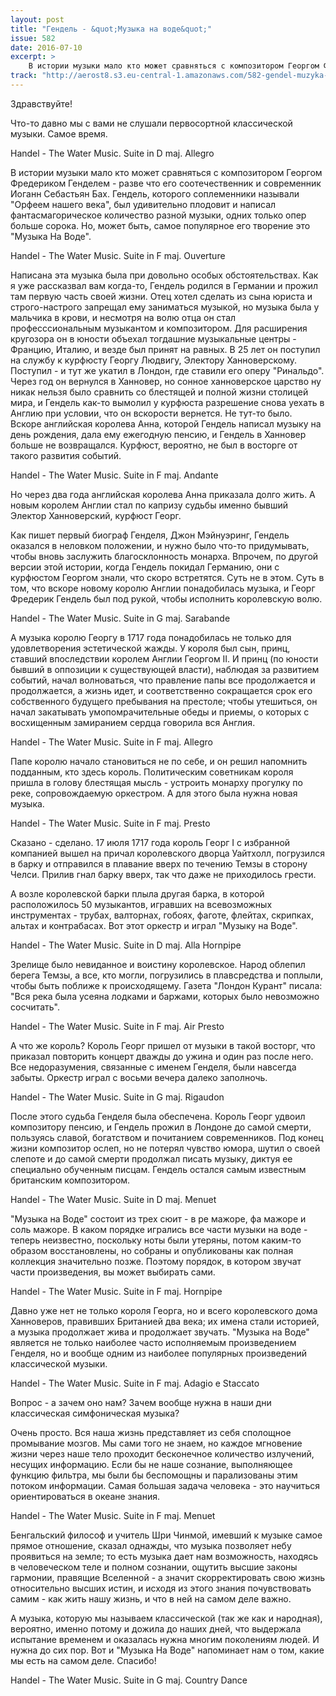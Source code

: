 ```yaml
---
layout: post
title: "Гендель - &quot;Музыка на воде&quot;"
issue: 582
date: 2016-07-10
excerpt: >
    В истории музыки мало кто может сравняться с композитором Георгом Фредериком Генделем - разве что его соотечественник и современник Иоганн Себастьян Бах. Гендель, которого соплеменники называли "Орфеем нашего века", был удивительно плодовит и написал фантасмагорическое количество разной музыки, одних только опер больше сорока. Но, может быть, самое популярное его творение это "Музыка На Воде".
track: "http://aerost8.s3.eu-central-1.amazonaws.com/582-gendel-muzyka-na-vode.mp3"
---
```


Здравствуйте!

Что-то давно мы с вами не слушали первосортной классической музыки. Самое время.

Handel - The Water Music. Suite in D maj. Allegro

В истории музыки мало кто может сравняться с композитором Георгом Фредериком Генделем - разве что его соотечественник и современник Иоганн Себастьян Бах. Гендель, которого соплеменники называли "Орфеем нашего века", был удивительно плодовит и написал фантасмагорическое количество разной музыки, одних только опер больше сорока. Но, может быть, самое популярное его творение это "Музыка На Воде".

Handel - The Water Music. Suite in F maj. Ouverture

Написана эта музыка была при довольно особых обстоятельствах. Как я уже рассказвал вам когда-то, Гендель родился в Германии и прожил там первую часть своей жизни. Отец хотел сделать из сына юриста и строго-настрого запрещал ему заниматься музыкой, но музыка была у мальчика в крови, и несмотря на волю отца он стал професссиональным музыкантом и композитором. Для расширения кругозора он в юности объехал тогдашние музыкальные центры - Францию, Италию, и везде был принят на равных. В 25 лет он поступил на службу к курфюсту Георгу Людвигу, Электору Ханноверскому. Поступил - и тут же укатил в Лондон, где ставили его оперу "Ринальдо". Через год он вернулся в Ханновер, но сонное ханноверское царство ну никак нельзя было сравнить со блестящей и полной жизни столицей мира, и Гендель как-то вымолил у курфюста разрешение снова уехать в Англию при условии, что он вскорости вернется. Не тут-то было. Вскоре английская королева Анна, которой Гендель написал музыку на день рождения, дала ему ежегодную пенсию, и Гендель в Ханновер больше не возвращался. Курфюст, вероятно, не был в восторге от такого развития событий.

Handel - The Water Music. Suite in F maj. Andante

Но через два года английская королева Анна приказала долго жить. А новым королем Англии стал по капризу судьбы именно бывший Электор Ханноверский, курфюст Георг.

Как пишет первый биограф Генделя, Джон Мэйнуэринг, Гендель оказался в неловком положении, и нужно было что-то придумывать, чтобы вновь заслужить благосклонность монарха. Впрочем, по другой версии этой истории, когда Гендель покидал Германию, они с курфюстом Георгом знали, что скоро встретятся. Суть не в этом. Суть в том, что вскоре новому королю Англии понадобилась музыка, и Георг Фредерик Гендель был под рукой, чтобы исполнить королевскую волю.

Handel - The Water Music. Suite in G maj. Sarabande

А музыка королю Георгу в 1717 года понадобилась не только для удовлетворения эстетической жажды. У короля был сын, принц, ставший впоследствии королем Англии Георгом II. И принц (по юности бывший в оппозиции к существующей власти), наблюдая за развитием событий, начал волноваться, что правление папы все продолжается и продолжается, а жизнь идет, и соответственно сокращается срок его собственного будущего пребывания на престоле; чтобы утешиться, он начал закатывать умопомрачительные обеды и приемы, о которых с восхищенным замиранием сердца говорила вся Англия.

Handel - The Water Music. Suite in F maj. Allegro

Папе королю начало становиться не по себе, и он решил напомнить подданным, кто здесь король. Политическим советникам короля пришла в голову блестящая мысль - устроить монарху прогулку по реке, сопровождаемую оркестром. А для этого была нужна новая музыка.

Handel - The Water Music. Suite in F maj. Presto

Сказано - сделано. 17 июля 1717 года король Георг I с избранной компанией вышел на причал королевского дворца Уайтхолл, погрузился в барку и отправился в плавание вверх по течению Темзы в сторону Челси. Прилив гнал барку вверх, так что даже не приходилось грести.

А возле королевской барки плыла другая барка, в которой расположилось 50 музыкантов, игравших на всевозможных инструментах - трубах, валторнах, гобоях, фаготе, флейтах, скрипках, альтах и контрабасах. Вот этот оркестр и играл "Музыку на Воде".

Handel - The Water Music. Suite in D maj. Alla Hornpipe

Зрелище было невиданное и воистину королевское. Народ облепил берега Темзы, а все, кто могли, погрузились в плавсредства и поплыли, чтобы быть поближе к происходящему. Газета "Лондон Курант" писала: "Вся река была усеяна лодками и баржами, которых было невозможно сосчитать".

Handel - The Water Music. Suite in F maj. Air Presto

А что же король? Король Георг пришел от музыки в такой восторг, что приказал повторить концерт дважды до ужина и один раз после него. Все недоразумения, связанные с именем Генделя, были навсегда забыты. Оркестр играл с восьми вечера далеко заполночь.

Handel - The Water Music. Suite in G maj. Rigaudon

После этого судьба Генделя была обеспечена. Король Георг удвоил композитору пенсию, и Гендель прожил в Лондоне до самой смерти, пользуясь славой, богатством и почитанием современников. Под конец жизни композитор ослеп, но не потерял чувство юмора, шутил о своей слепоте и до самой смерти продолжал писать музыку, диктуя ее специально обученным писцам. Гендель остался самым известным британским композитором.

Handel - The Water Music. Suite in D maj. Menuet

"Музыка на Воде" состоит из трех сюит - в ре мажоре, фа мажоре и соль мажоре. В каком порядке игрались все части музыки на воде - теперь неизвестно, поскольку ноты были утеряны, потом каким-то образом восстановлены, но собраны и опубликованы как полная коллекция значительно позже. Поэтому порядок, в котором звучат части произведения, вы может выбирать сами.

Handel - The Water Music. Suite in F maj. Hornpipe

Давно уже нет не только короля Георга, но и всего королевского дома Ханноверов, правивших Британией два века; их имена стали историей, а музыка продолжает жива и продолжает звучать. "Музыка на Воде" является не только наиболее часто исполняемым произведением Генделя, но и вообще одним из наиболее популярных произведений классической музыки.

Handel - The Water Music. Suite in F maj. Adagio e Staccato

Вопрос - а зачем оно нам? Зачем вообще нужна в наши дни классическая симфоническая музыка?

Очень просто. Вся наша жизнь представляет из себя сполощное промывание мозгов. Мы сами того не знаем, но каждое мгновение жизни через наше тело проходит бесконечное количество излучений, несущих информацию. Если бы не наше сознание, выполняющее функцию фильтра, мы были бы беспомощны и парализованы этим потоком информации. Самая большая задача человека - это научиться ориентироваться в океане знания.

Handel - The Water Music. Suite in F maj. Menuet

Бенгальский философ и учитель Шри Чинмой, имевший к музыке самое прямое отношение, сказал однажды, что музыка позволяет небу проявиться на земле; то есть музыка дает нам возможность, находясь в человеческом теле и полном сознании, ощутить высшие законы гармонии, правящие Вселенной - а значит скорректировать свою жизнь относительно высших истин, и исходя из этого знания почувствовать самим - как жить нашу жизнь, и что в ней на самом деле важно.

А музыка, которую мы называем классической (так же как и народная), вероятно, именно потому и дожила до наших дней, что выдержала испытание временем и оказалась нужна многим поколениям людей. И нужна до сих пор. Вот и "Музыка На Воде" напоминает нам о том, какие мы есть на самом деле. Спасибо!

Handel - The Water Music. Suite in G maj. Country Dance
